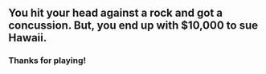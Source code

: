 ## You hit your head against a rock and got a concussion. But, you end up with $10,000 to sue Hawaii.
### Thanks for playing!